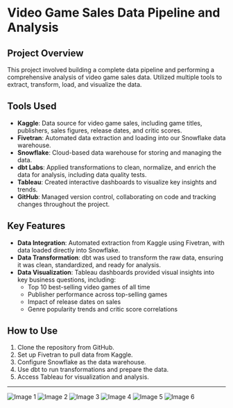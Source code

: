 # Video Game Sales Data Pipeline and Analysis

## Project Overview
This project involved building a complete data pipeline and performing a comprehensive analysis of video game sales data. Utilized multiple tools to extract, transform, load, and visualize the data.

## Tools Used
- **Kaggle**: Data source for video game sales, including game titles, publishers, sales figures, release dates, and critic scores.
- **Fivetran**: Automated data extraction and loading into our Snowflake data warehouse.
- **Snowflake**: Cloud-based data warehouse for storing and managing the data.
- **dbt Labs**: Applied transformations to clean, normalize, and enrich the data for analysis, including data quality tests.
- **Tableau**: Created interactive dashboards to visualize key insights and trends.
- **GitHub**: Managed version control, collaborating on code and tracking changes throughout the project.

## Key Features
- **Data Integration**: Automated extraction from Kaggle using Fivetran, with data loaded directly into Snowflake.
- **Data Transformation**: dbt was used to transform the raw data, ensuring it was clean, standardized, and ready for analysis.
- **Data Visualization**: Tableau dashboards provided visual insights into key business questions, including:
  - Top 10 best-selling video games of all time
  - Publisher performance across top-selling games
  - Impact of release dates on sales
  - Genre popularity trends and critic score correlations

## How to Use
1. Clone the repository from GitHub.
2. Set up Fivetran to pull data from Kaggle.
3. Configure Snowflake as the data warehouse.
4. Use dbt to run transformations and prepare the data.
5. Access Tableau for visualization and analysis.

---

![Image 1](https://i.imgur.com/ppXSyl5.png)
![Image 2](https://i.imgur.com/9dJZzjY.png)
![Image 3](https://i.imgur.com/gZgFpU5.png)
![Image 4](https://i.imgur.com/B26PKqT.png)
![Image 5](https://i.imgur.com/vgEjemX.png)
![Image 6](https://i.imgur.com/mBFkfJ3.png)

